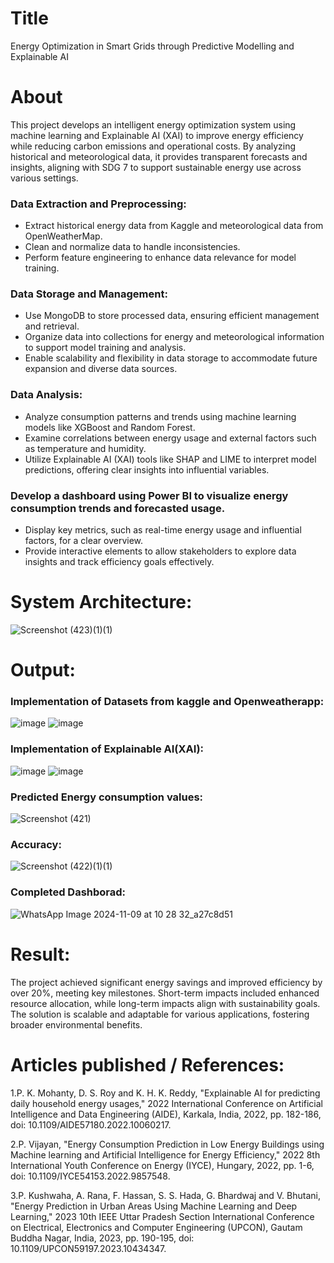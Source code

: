 # Title
Energy Optimization in Smart Grids through Predictive Modelling and Explainable AI

# About
This project develops an intelligent energy optimization system using machine learning and Explainable AI (XAI) to improve energy efficiency while reducing carbon emissions and operational costs. By analyzing historical and meteorological data, it provides transparent forecasts and insights, aligning with SDG 7 to support sustainable energy use across various settings.

### Data Extraction and Preprocessing:
- Extract historical energy data from Kaggle and meteorological data from OpenWeatherMap.
- Clean and normalize data to handle inconsistencies.
- Perform feature engineering to enhance data relevance for model training.

### Data Storage and Management:
- Use MongoDB to store processed data, ensuring efficient management and retrieval.
- Organize data into collections for energy and meteorological information to support model training and analysis.
- Enable scalability and flexibility in data storage to accommodate future expansion and diverse data sources.

### Data Analysis:
- Analyze consumption patterns and trends using machine learning models like XGBoost and Random Forest.
- Examine correlations between energy usage and external factors such as temperature and humidity.
- Utilize Explainable AI (XAI) tools like SHAP and LIME to interpret model predictions, offering clear insights into influential variables.

### Develop a dashboard using Power BI to visualize energy consumption trends and forecasted usage.
- Display key metrics, such as real-time energy usage and influential factors, for a clear overview.
- Provide interactive elements to allow stakeholders to explore data insights and track efficiency goals effectively.

# System Architecture:
![Screenshot (423)(1)(1)](https://github.com/user-attachments/assets/fd453f19-ef26-4fd9-a1f9-754286d5437d)

# Output:
### Implementation of Datasets from kaggle and Openweatherapp:
![image](https://github.com/user-attachments/assets/29ffc3e5-c75a-4957-9c80-7abf631d0484)
![image](https://github.com/user-attachments/assets/e20a852a-63ee-4611-9045-f6d91f366029)

### Implementation of Explainable AI(XAI):
![image](https://github.com/user-attachments/assets/cebfd354-a927-4a50-b836-3dfd327804a5)
![image](https://github.com/user-attachments/assets/d5ae99ec-62ca-49d5-b762-7d153ae3c4f7)

### Predicted Energy consumption values:
![Screenshot (421)](https://github.com/user-attachments/assets/c9c183d9-adf3-42ca-ab0d-26088245818c)

### Accuracy:
![Screenshot (422)(1)(1)](https://github.com/user-attachments/assets/0f09d052-1fe7-4ea8-ba9c-29eb9f7e3899)

### Completed Dashborad:

![WhatsApp Image 2024-11-09 at 10 28 32_a27c8d51](https://github.com/user-attachments/assets/50686162-6ea0-414d-b62f-a429590a58cc)

# Result:
The project achieved significant energy savings and improved efficiency by over 20%, meeting key milestones. Short-term impacts included enhanced resource allocation, while long-term impacts align with sustainability goals. The solution is scalable and adaptable for various applications, fostering broader environmental benefits.

# Articles published / References:
1.P. K. Mohanty, D. S. Roy and K. H. K. Reddy, "Explainable AI for predicting daily household energy usages," 2022 International Conference on Artificial Intelligence and Data Engineering (AIDE), Karkala, India, 2022, pp. 182-186, doi: 10.1109/AIDE57180.2022.10060217.

2.P. Vijayan, "Energy Consumption Prediction in Low Energy Buildings using Machine learning and Artificial Intelligence for Energy Efficiency," 2022 8th International Youth Conference on Energy (IYCE), Hungary, 2022, pp. 1-6, doi: 10.1109/IYCE54153.2022.9857548.

3.P. Kushwaha, A. Rana, F. Hassan, S. S. Hada, G. Bhardwaj and V. Bhutani, "Energy Prediction in Urban Areas Using Machine Learning and Deep Learning," 2023 10th IEEE Uttar Pradesh Section International Conference on Electrical, Electronics and Computer Engineering (UPCON), Gautam Buddha Nagar, India, 2023, pp. 190-195, doi: 10.1109/UPCON59197.2023.10434347.
